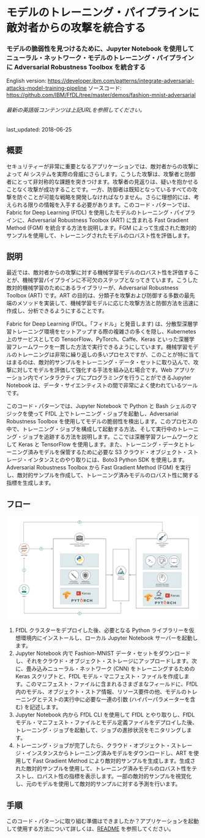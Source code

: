 # モデルのトレーニング・パイプラインに敵対者からの攻撃を統合する

### モデルの脆弱性を見つけるために、Jupyter Notebook を使用してニューラル・ネットワーク・モデルのトレーニング・パイプラインに Adversarial Robustness Toolbox を統合する

English version: https://developer.ibm.com/patterns/integrate-adversarial-attacks-model-training-pipeline
ソースコード: https://github.com/IBM/FfDL/tree/master/demos/fashion-mnist-adversarial

###### 最新の英語版コンテンツは上記URLを参照してください。
last_updated: 2018-06-25

 
## 概要

セキュリティーが非常に重要となるアプリケーションでは、敵対者からの攻撃によって AI システムを実際の脅威にさらします。こうした攻撃は、攻撃者と防御者にとって非対称的な課題を突きつけます。攻撃者の見返りは、疑いを抱かせることなく攻撃が成功することです。一方、防御者は既知となっているすべての攻撃を防ぐことが可能な戦略を開発しなければなりません。さらに理想的には、考えられる限りの情報を入手する必要があります。このコード・パターンでは、Fabric for Deep Learning (FfDL) を使用したモデルのトレーニング・パイプラインに、Adversarial Robustness Toolbox (ART) に含まれる Fast Gradient Method (FGM) を統合する方法を説明します。FGM によって生成された敵対的サンプルを使用して、トレーニングされたモデルのロバスト性を評価します。

## 説明

最近では、敵対者からの攻撃に対する機械学習モデルのロバスト性を評価することが、機械学習パイプラインに不可欠のステップとなってきています。こうした敵対的機械学習のためにあるライブラリーが、Adversarial Robustness Toolbox (ART) です。ART の目的は、分類子を攻撃および防御する多数の最先端のメソッドを実装して、機械学習モデルに応じた攻撃方法と防御方法を迅速に作成し、分析できるようにすることです。

Fabric for Deep Learning (FfDL。「フィドル」と発音します) は、分散型深層学習トレーニング環境をセットアップする際の複雑さの多くを隠し、Kubernetes 上のサービスとしての TensorFlow、PyTorch、Caffe、Keras といった深層学習フレームワークを一貫した方法で実行できるようにしています。機械学習モデルのトレーニングは非常に繰り返しの多いプロセスですが、このことが特に当てはまるのは、敵対的サンプルをトレーニング・データ・セットに取り込んで、攻撃に対してモデルを評価して強化する手法を組み込む場合です。Web アプリケーション内でインタラクティブにプログラミングを行うことができるJupyter Notebook は、データ・サイエンティストの間で非常によく使われているツールです。

このコード・パターンでは、Jupyter Notebook で Python と Bash シェルのマジックを使って FfDL 上でトレーニング・ジョブを起動し、Adversarial Robustness Toolbox を使用してモデルの脆弱性を検出します。このプロセスの中で、トレーニング・ジョブを構成して起動する方法、そして実行中のトレーニング・ジョブを追跡する方法を説明します。ここでは深層学習フレームワークとして Keras と TensorFlow を使用します。また、トレーニング・データとトレーニング済みモデルを保管するために必要な S3 クラウド・オブジェクト・ストレージ・インタンスとのやり取りには、Boto3 Python SDK を使用します。Adversarial Robustness Toolbox から Fast Gradient Method (FGM) を実行し、敵対的サンプルを作成して、トレーニング済みモデルのロバスト性に関する指標を生成します。

## フロー

![フロー](./images/art-architecture.png)

1. FfDL クラスターをデプロイした後、必要となる Python ライブラリーを仮想環境内にインストールし、ローカル Jupyter Notebook サーバーを起動します。
2. Jupyter Notebook 内で Fashion-MNIST データ・セットをダウンロードし、それをクラウド・オブジェクト・ストレージにアップロードします。次に、畳み込みニューラル・ネットワーク (CNN) をトレーニングするための Keras スクリプトと、FfDL モデル・マニフェスト・ファイルを作成します。このマニフェスト・ファイルに含まれるさまざまなフィールドに、FfDL 内のモデル、オブジェクト・ストア情報、リソース要件の他、モデルのトレーニングとテストの実行中に必要な一連の引数 (ハイパーパラメーターを含む) を記述します。
3. Jupyter Notebook 内から FfDL CLI を使用して FfDL とやり取りし、FfDL モデル・マニフェスト・ファイルとモデル定義ファイルをデプロイした後、トレーニング・ジョブを起動して、ジョブの進捗状況をモニタリングします。
4. トレーニング・ジョブが完了したら、クラウド・オブジェクト・ストレージ・インスタンスからトレーニング済みモデルをダウンロードし、ART を使用して Fast Gradient Method により敵対的サンプルを生成します。生成された敵対的サンプルを使用して、トレーニング済みモデルのロバスト性をテストし、ロバスト性の指標を表示します。一部の敵対的サンプルを視覚化し、元のモデルを使用して敵対的サンプルに対する予測を行います。

## 手順

このコード・パターンに取り組む準備はできましたか？アプリケーションを起動して使用する方法について詳しくは、[README](https://github.com/IBM/FfDL/blob/master/demos/fashion-mnist-adversarial/README.md) を参照してください。
